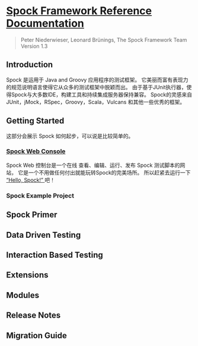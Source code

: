 # [Spock Framework Reference Documentation](http://spockframework.org/spock/docs/1.3/all_in_one.html)
> Peter Niederwieser, Leonard Brünings, The Spock Framework Team Version 1.3

## Introduction
Spock 是运用于 Java and Groovy 应用程序的测试框架。
它美丽而富有表现力的规范说明语言使得它从众多的测试框架中脱颖而出。
由于基于JUnit执行器，使得Spock与大多数IDE，构建工具和持续集成服务器保持兼容。
Spock的灵感来自JUnit，jMock，RSpec，Groovy，Scala，Vulcans 和其他一些优秀的框架。

## Getting Started
这部分会展示 Spock 如何起步，可以说是比较简单的。

### [Spock Web Console](http://meetspock.appspot.com/)
Spock Web 控制台是一个在线 查看、编辑、运行、发布 Spock 测试脚本的网站，
它是一个不用做任何付出就能玩转Spock的完美场所。
所以赶紧去运行一下 [“Hello, Spock!” ](http://meetspock.appspot.com/edit/9001)吧！

### Spock Example Project

## Spock Primer

## Data Driven Testing

## Interaction Based Testing

## Extensions

## Modules

## Release Notes

## Migration Guide
